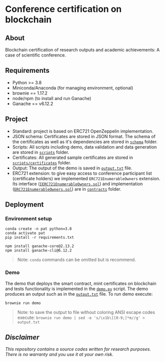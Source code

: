 # Conference certification on blockchain

## About

Blockchain certification of research outputs and academic achievements: A case of scientific conference.

## Requirements

* Python >= 3.8
* Miniconda/Anaconda (for managing environment, optional)
* brownie == 1.17.2
* node/npm (to install and run Ganache)
* Ganache == v6.12.2

## Project

* Standard: project is based on ERC721 OpenZeppelin implementation.
* JSON schema: Certificates are stored in JSON format. The schema of the certificates as well as it's dependencies are stored in [`schema`](./schema/) folder.
* Scripts: All scripts including demo, data validation and data generation are stored in [`scripts`](./scripts/) folder.
* Certificates: All generated sample certificates are stored in [`scripts/certificates`](./scripts/certificates/) folder.
* Output: The output of the demo is saved in [`output.txt`](./output.txt) file.
* ERC721 extension: to give easy access to conference participant list (certificate holders) we implemented `ERC721EnumerableOwners` extension. Its interface ([`IERC721EnumerableOwners.sol`](./contracts/IERC721EnumerableOwners.sol)) and implementation ([`ERC721EnumerableOwners.sol`](./contracts/ERC721EnumerableOwners.sol)) are in [`contracts`](./contracts/) folder.

## Deployment

### Environment setup

```
conda create -n pat python=3.8
conda activate pat
pip install -r requirements.txt

npm install ganache-core@2.13.2
npm install ganache-cli@6.12.2
```

> Note: `conda` commands can be omitted but is recommend.

### Demo

The demo that deploys the smart contract, mint certificates on blockchain and tests functionality is implemented in the [`demo.py`](./scripts/demo.py) script. The demo produces an output such as in the [`output.txt`](./output.txt) file. To run demo execute:

```
brownie run demo
```

> Note: to save the output to file without coloring ANSI escape codes execute: `brownie run demo | sed -e 's/\x1b\[[0-9;]*m//g' > output.txt`

## _Disclaimer_

_This repository contains a source codes written for research purposes. There is no warranty and you use it at your own risk._

